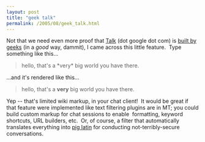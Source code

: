 ```yaml
---
layout: post
title: "geek talk"
permalink: /2005/08/geek_talk.html
---
```


Not that we need even more proof that [Talk](http://talk.google.com/) (dot google dot com) is [built by geeks](http://www.google.com/talk/developer.html) (in a _good_ way, dammit), I came across this little feature.  Type something like this...

> hello, that's a \*very\* big world you have there.

...and it's rendered like this...

> hello, that's a **very** big world you have there.

Yep -- that's limited wiki markup, in your chat client!  It would be great if that feature were implemented like text filtering plugins are in MT; you could build custom markup for chat sessions to enable  formatting, keyword shortcuts, URL builders, etc.  Or, of course, a filter that automatically translates everything into [pig latin](http://www.google.com/intl/xx-piglatin/) for conducting not-terribly-secure conversations.